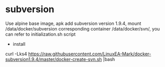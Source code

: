 # subversion

Use alpine base image, apk add subversion version 1.9.4, mount /data/docker/subversion corresponding container /data/docker/svn/, you can refer to initialization.sh script

* install 

curl -Lks4 https://raw.githubusercontent.com/LinuxEA-Mark/docker-subversion1.9.4/master/docker-create-svn.sh |bash
